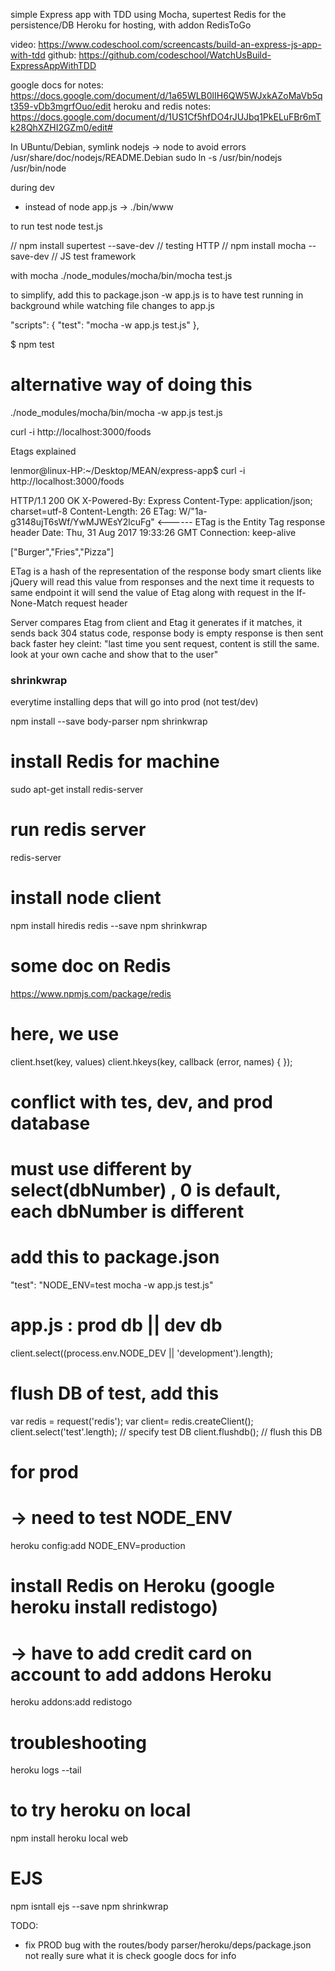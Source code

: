 simple Express app with TDD using Mocha, supertest
Redis for the persistence/DB
Heroku for hosting, with addon RedisToGo

video: https://www.codeschool.com/screencasts/build-an-express-js-app-with-tdd
github: https://github.com/codeschool/WatchUsBuild-ExpressAppWithTDD

google docs for notes: https://docs.google.com/document/d/1a65WLB0lIH6QW5WJxkAZoMaVb5qt359-vDb3mgrfOuo/edit
heroku and redis notes: https://docs.google.com/document/d/1US1Cf5hfDO4rJUJbq1PkELuFBr6mTk28QhXZHI2GZm0/edit#


In UBuntu/Debian, symlink nodejs -> node to avoid errors
/usr/share/doc/nodejs/README.Debian
sudo ln -s /usr/bin/nodejs /usr/bin/node

during dev
- instead of node app.js
-> ./bin/www


to run test
node test.js

// npm install supertest --save-dev         // testing HTTP
// npm install mocha --save-dev             // JS test framework

with mocha
./node_modules/mocha/bin/mocha test.js


to simplify, add this to package.json
-w app.js is to have test running in background while watching file changes to app.js

  "scripts": {
    "test": "mocha -w app.js test.js"
  },

$ npm test

# alternative way of doing this
./node_modules/mocha/bin/mocha -w app.js test.js


curl -i http://localhost:3000/foods


Etags explained

lenmor@linux-HP:~/Desktop/MEAN/express-app$ curl -i http://localhost:3000/foods

HTTP/1.1 200 OK
X-Powered-By: Express
Content-Type: application/json; charset=utf-8
Content-Length: 26
ETag: W/"1a-g3148ujT6sWf/YwMJWEsY2lcuFg"                <------ ETag is the Entity Tag response header
Date: Thu, 31 Aug 2017 19:33:26 GMT
Connection: keep-alive

["Burger","Fries","Pizza"]


ETag is a hash of the representation of the response body
smart clients like jQuery will read this value from responses
and the next time it requests to same endpoint
it will send the value of Etag along with request in the
If-None-Match request header

Server compares Etag from client and Etag it generates
if it matches, it sends back 304 status code,
response body is empty
response is then sent back faster
hey cleint: "last time you sent request, content is still the same.
            look at your own cache and show that to the user"



### shrinkwrap ###
everytime installing deps that will go into prod (not test/dev)

npm install --save body-parser
npm shrinkwrap


# install Redis for machine
sudo apt-get install redis-server

# run redis server
redis-server

# install node client
npm install hiredis redis --save
npm shrinkwrap


# some doc on Redis
https://www.npmjs.com/package/redis

# here, we use
client.hset(key, values)
client.hkeys(key, callback (error, names) { });


# conflict with tes, dev, and prod database
# must use different by select(dbNumber) , 0 is default, each dbNumber is different
# add this to package.json
"test": "NODE_ENV=test mocha -w app.js test.js"
# app.js  : prod db || dev db
client.select((process.env.NODE_DEV || 'development').length);

# flush DB of test, add this
var redis = request('redis');
var client= redis.createClient();
client.select('test'.length);               // specify test DB
client.flushdb();                           // flush this DB


# for prod
# -> need to test NODE_ENV
heroku config:add NODE_ENV=production
# install Redis on Heroku (google heroku install redistogo)
# -> have to add credit card on account to add addons Heroku
heroku addons:add redistogo


# troubleshooting #
heroku logs --tail


# to try heroku on local #
npm install
heroku local web


# EJS #
npm isntall ejs --save
npm shrinkwrap



TODO:
- fix PROD bug with the routes/body parser/heroku/deps/package.json
not really sure what it is
check google docs for info


